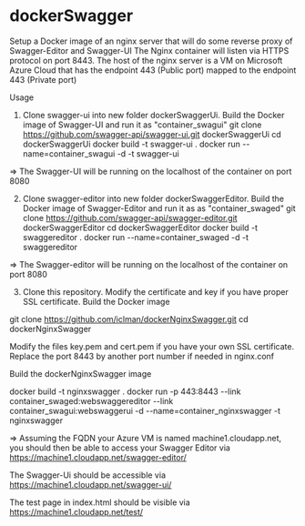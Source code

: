 # dockerSwagger
Setup a Docker image of an nginx server that will do some reverse proxy of Swagger-Editor and Swagger-UI
The Nginx container will listen via HTTPS protocol on port 8443.
The host of the nginx server is a VM on Microsoft Azure Cloud that has the endpoint 443 (Public port) mapped to the endpoint 443 (Private port)


Usage 
1) Clone swagger-ui into new folder dockerSwaggerUi. Build the Docker image of Swagger-UI and run it as "container_swagui"
git clone https://github.com/swagger-api/swagger-ui.git dockerSwaggerUi
cd dockerSwaggerUi
docker build -t swagger-ui .
docker run --name=container_swagui -d -t swagger-ui

=> The Swagger-UI will be running on the localhost of the container on port 8080

2) Clone swagger-editor into new folder dockerSwaggerEditor. Build the Docker image of Swagger-Editor and run it as as "container_swaged"
git clone https://github.com/swagger-api/swagger-editor.git dockerSwaggerEditor
cd dockerSwaggerEditor
docker build -t swaggereditor .
docker run --name=container_swaged -d -t swaggereditor

=> The Swagger-editor will be running on the localhost of the container on port 8080

3) Clone this repository. Modify the certificate and key if you have proper SSL certificate. Build the Docker image  

git clone https://github.com/iclman/dockerNginxSwagger.git 
cd dockerNginxSwagger

Modify the files key.pem and cert.pem if you have your own SSL certificate.
Replace the port 8443 by another port number if needed in nginx.conf

Build the dockerNginxSwagger image

docker build -t nginxswagger .
docker run -p 443:8443 --link  container_swaged:webswaggereditor --link container_swagui:webswaggerui -d --name=container_nginxswagger -t nginxswagger

=> Assuming the FQDN your Azure VM is named machine1.cloudapp.net, you should then be able to access your Swagger Editor via
https://machine1.cloudapp.net/swagger-editor/

The Swagger-Ui should be accessible via
https://machine1.cloudapp.net/swagger-ui/

The test page in index.html should be visible via
https://machine1.cloudapp.net/test/
